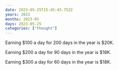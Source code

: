 ```yaml
---
date: 2023-05-25T15:45:43.752Z
years: 2023
months: 2023-05
days: 2023-05-25
categories: ["thought"]
---
```

Earning $100 a day for 200 days in the year is $20K.

Earning $200 a day for 90 days in the year is $18K.

Earning $300 a day for 60 days in the year is $18K.
